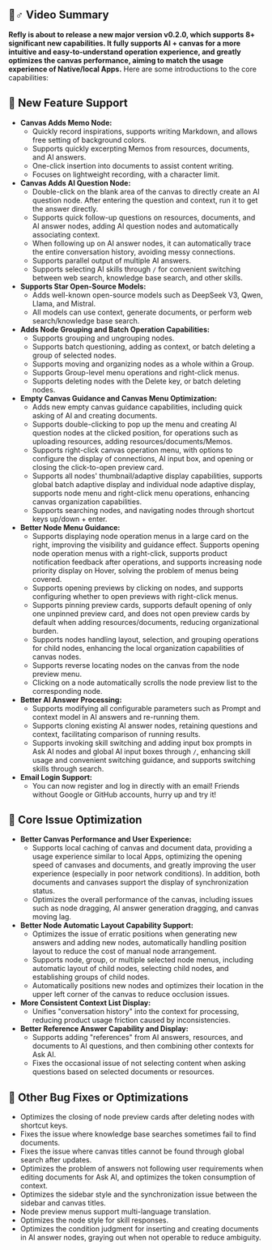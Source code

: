 ## 🦹♂️ Video Summary

**Refly is about to release a new major version v0.2.0, which supports 8+ significant new capabilities. It fully supports AI + canvas for a more intuitive and easy-to-understand operation experience, and greatly optimizes the canvas performance, aiming to match the usage experience of Native/local Apps.** Here are some introductions to the core capabilities:

## **🌟** New Feature Support

- **Canvas Adds Memo Node:**
  - Quickly record inspirations, supports writing Markdown, and allows free setting of background colors.
  - Supports quickly excerpting Memos from resources, documents, and AI answers.
  - One-click insertion into documents to assist content writing.
  - Focuses on lightweight recording, with a character limit.
- **Canvas Adds AI Question Node:**
  - Double-click on the blank area of the canvas to directly create an AI question node. After entering the question and context, run it to get the answer directly.
  - Supports quick follow-up questions on resources, documents, and AI answer nodes, adding AI question nodes and automatically associating context.
  - When following up on AI answer nodes, it can automatically trace the entire conversation history, avoiding messy connections.
  - Supports parallel output of multiple AI answers.
  - Supports selecting AI skills through `/` for convenient switching between web search, knowledge base search, and other skills.
- **Supports Star Open-Source Models:**
  - Adds well-known open-source models such as DeepSeek V3, Qwen, Llama, and Mistral.
  - All models can use context, generate documents, or perform web search/knowledge base search.
- **Adds Node Grouping and Batch Operation Capabilities:**
  - Supports grouping and ungrouping nodes.
  - Supports batch questioning, adding as context, or batch deleting a group of selected nodes.
  - Supports moving and organizing nodes as a whole within a Group.
  - Supports Group-level menu operations and right-click menus.
  - Supports deleting nodes with the Delete key, or batch deleting nodes.
- **Empty Canvas Guidance and Canvas Menu Optimization:**
  - Adds new empty canvas guidance capabilities, including quick asking of AI and creating documents.
  - Supports double-clicking to pop up the menu and creating AI question nodes at the clicked position, for operations such as uploading resources, adding resources/documents/Memos.
  - Supports right-click canvas operation menu, with options to configure the display of connections, AI input box, and opening or closing the click-to-open preview card.
  - Supports all nodes' thumbnail/adaptive display capabilities, supports global batch adaptive display and individual node adaptive display, supports node menu and right-click menu operations, enhancing canvas organization capabilities.
  - Supports searching nodes, and navigating nodes through shortcut keys up/down + enter.
- **Better Node Menu Guidance:**
  - Supports displaying node operation menus in a large card on the right, improving the visibility and guidance effect. Supports opening node operation menus with a right-click, supports product notification feedback after operations, and supports increasing node priority display on Hover, solving the problem of menus being covered.
  - Supports opening previews by clicking on nodes, and supports configuring whether to open previews with right-click menus.
  - Supports pinning preview cards, supports default opening of only one unpinned preview card, and does not open preview cards by default when adding resources/documents, reducing organizational burden.
  - Supports nodes handling layout, selection, and grouping operations for child nodes, enhancing the local organization capabilities of canvas nodes.
  - Supports reverse locating nodes on the canvas from the node preview menu.
  - Clicking on a node automatically scrolls the node preview list to the corresponding node.
- **Better AI Answer Processing:**
  - Supports modifying all configurable parameters such as Prompt and context model in AI answers and re-running them.
  - Supports cloning existing AI answer nodes, retaining questions and context, facilitating comparison of running results.
  - Supports invoking skill switching and adding input box prompts in Ask AI nodes and global AI input boxes through `/`, enhancing skill usage and convenient switching guidance, and supports switching skills through search.
- **Email Login Support:**
  - You can now register and log in directly with an email! Friends without Google or GitHub accounts, hurry up and try it!

## **💫** Core Issue Optimization

- **Better Canvas Performance and User Experience:**
  - Supports local caching of canvas and document data, providing a usage experience similar to local Apps, optimizing the opening speed of canvases and documents, and greatly improving the user experience (especially in poor network conditions). In addition, both documents and canvases support the display of synchronization status.
  - Optimizes the overall performance of the canvas, including issues such as node dragging, AI answer generation dragging, and canvas moving lag.
- **Better Node Automatic Layout Capability Support:**
  - Optimizes the issue of erratic positions when generating new answers and adding new nodes, automatically handling position layout to reduce the cost of manual node arrangement.
  - Supports node, group, or multiple selected node menus, including automatic layout of child nodes, selecting child nodes, and establishing groups of child nodes.
  - Automatically positions new nodes and optimizes their location in the upper left corner of the canvas to reduce occlusion issues.
- **More Consistent Context List Display:**
  - Unifies "conversation history" into the context for processing, reducing product usage friction caused by inconsistencies.
- **Better Reference Answer Capability and Display:**
  - Supports adding "references" from AI answers, resources, and documents to AI questions, and then combining other contexts for Ask AI.
  - Fixes the occasional issue of not selecting content when asking questions based on selected documents or resources.

## **🐞** Other Bug Fixes or Optimizations

- Optimizes the closing of node preview cards after deleting nodes with shortcut keys.
- Fixes the issue where knowledge base searches sometimes fail to find documents.
- Fixes the issue where canvas titles cannot be found through global search after updates.
- Optimizes the problem of answers not following user requirements when editing documents for Ask AI, and optimizes the token consumption of context.
- Optimizes the sidebar style and the synchronization issue between the sidebar and canvas titles.
- Node preview menus support multi-language translation.
- Optimizes the node style for skill responses.
- Optimizes the condition judgment for inserting and creating documents in AI answer nodes, graying out when not operable to reduce ambiguity.
